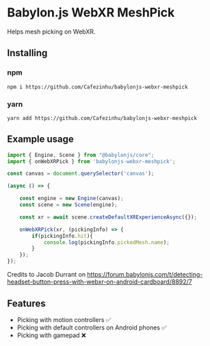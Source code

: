 # Babylon.js WebXR MeshPick

Helps mesh picking on WebXR.

## Installing

### npm
```
npm i https://github.com/Cafezinhu/babylonjs-webxr-meshpick
```

### yarn
```
yarn add https://github.com/Cafezinhu/babylonjs-webxr-meshpick
```

## Example usage

```javascript
import { Engine, Scene } from "@babylonjs/core";
import { onWebXRPick } from 'babylonjs-webxr-meshpick';

const canvas = document.querySelector('canvas');

(async () => {

    const engine = new Engine(canvas);
    const scene = new Scene(engine);

    const xr = await scene.createDefaultXRExperienceAsync({});

    onWebXRPick(xr, (pickingInfo) => {
        if(pickingInfo.hit){
            console.log(pickingInfo.pickedMesh.name);
        }
    });
});
```

Credits to Jacob Durrant on 
https://forum.babylonjs.com/t/detecting-headset-button-press-with-webxr-on-android-cardboard/8892/7

## Features
- Picking with motion controllers ✅
- Picking with default controllers on Android phones ✅
- Picking with gamepad ❌

